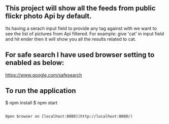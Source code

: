 ## This project will show all the feeds from public flickr photo Api by default.

  Its having a serach input field to provide any tag against with we want to see the list of pictures from Api filtered.
  For example: give 'cat' in input field and hit ender then it will show you all the results related to cat.

## For safe search I have used browser setting to enabled as below:
  https://www.google.com/safesearch

## To run the application
$ npm install
$ npm start
```

Open browser on [localhost:8080](http://localhost:8080/)
